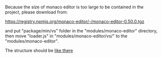 Because the size of monaco editor is too large to be contained in the project, please download from:

https://registry.npmjs.org/monaco-editor/-/monaco-editor-0.50.0.tgz

and put "package/min/vs" folder in the "modules/monaco-editor" directory, then move "loader.js" in "modules/monaco-editor/vs/" to the "modules/monaco-editor".

The structure should be [like there](./screenshot.png)